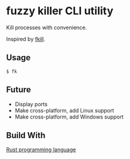 # fuzzy killer CLI utility

Kill processes with convenience. 

Inspired by [fkill](https://github.com/sindresorhus/fkill-cli).

## Usage

    $ fk

## Future

- Display ports
- Make cross-platform, add Linux support
- Make cross-platform, add Windows support

## Build With

[Rust programming language](https://www.rust-lang.org/)
